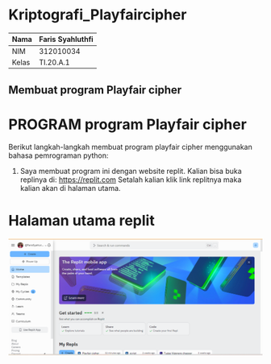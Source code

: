 # Kriptografi_Playfaircipher


| Nama      | Faris Syahluthfi |
| ----------- | ----------- |
| NIM     | 312010034       |
| Kelas   | TI.20.A.1        |

## Membuat program Playfair cipher
# PROGRAM program Playfair cipher
Berikut langkah-langkah membuat program playfair cipher menggunakan bahasa pemrograman python:
1. Saya membuat program ini dengan website replit. Kalian bisa buka replinya di: https://replit.com
Setalah kalian klik link replitnya maka kalian akan di halaman utama.
# Halaman utama replit
![output](output/replit1.png)
